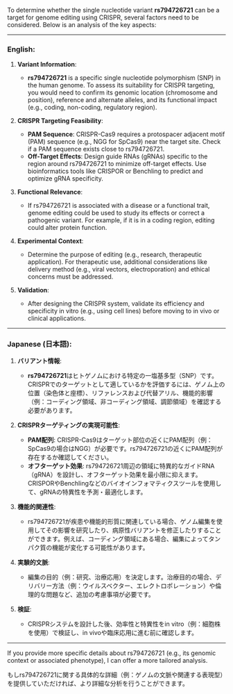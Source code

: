To determine whether the single nucleotide variant **rs794726721** can be a target for genome editing using CRISPR, several factors need to be considered. Below is an analysis of the key aspects:

---

### English:
1. **Variant Information**:
   - **rs794726721** is a specific single nucleotide polymorphism (SNP) in the human genome. To assess its suitability for CRISPR targeting, you would need to confirm its genomic location (chromosome and position), reference and alternate alleles, and its functional impact (e.g., coding, non-coding, regulatory region).

2. **CRISPR Targeting Feasibility**:
   - **PAM Sequence**: CRISPR-Cas9 requires a protospacer adjacent motif (PAM) sequence (e.g., NGG for SpCas9) near the target site. Check if a PAM sequence exists close to rs794726721.
   - **Off-Target Effects**: Design guide RNAs (gRNAs) specific to the region around rs794726721 to minimize off-target effects. Use bioinformatics tools like CRISPOR or Benchling to predict and optimize gRNA specificity.

3. **Functional Relevance**:
   - If rs794726721 is associated with a disease or a functional trait, genome editing could be used to study its effects or correct a pathogenic variant. For example, if it is in a coding region, editing could alter protein function.

4. **Experimental Context**:
   - Determine the purpose of editing (e.g., research, therapeutic application). For therapeutic use, additional considerations like delivery method (e.g., viral vectors, electroporation) and ethical concerns must be addressed.

5. **Validation**:
   - After designing the CRISPR system, validate its efficiency and specificity in vitro (e.g., using cell lines) before moving to in vivo or clinical applications.

---

### Japanese (日本語):
1. **バリアント情報**:
   - **rs794726721**はヒトゲノムにおける特定の一塩基多型（SNP）です。CRISPRでのターゲットとして適しているかを評価するには、ゲノム上の位置（染色体と座標）、リファレンスおよび代替アリル、機能的影響（例：コーディング領域、非コーディング領域、調節領域）を確認する必要があります。

2. **CRISPRターゲティングの実現可能性**:
   - **PAM配列**: CRISPR-Cas9はターゲット部位の近くにPAM配列（例：SpCas9の場合はNGG）が必要です。rs794726721の近くにPAM配列が存在するか確認してください。
   - **オフターゲット効果**: rs794726721周辺の領域に特異的なガイドRNA（gRNA）を設計し、オフターゲット効果を最小限に抑えます。CRISPORやBenchlingなどのバイオインフォマティクスツールを使用して、gRNAの特異性を予測・最適化します。

3. **機能的関連性**:
   - rs794726721が疾患や機能的形質に関連している場合、ゲノム編集を使用してその影響を研究したり、病原性バリアントを修正したりすることができます。例えば、コーディング領域にある場合、編集によってタンパク質の機能が変化する可能性があります。

4. **実験的文脈**:
   - 編集の目的（例：研究、治療応用）を決定します。治療目的の場合、デリバリー方法（例：ウイルスベクター、エレクトロポレーション）や倫理的な問題など、追加の考慮事項が必要です。

5. **検証**:
   - CRISPRシステムを設計した後、効率性と特異性をin vitro（例：細胞株を使用）で検証し、in vivoや臨床応用に進む前に確認します。

---

If you provide more specific details about rs794726721 (e.g., its genomic context or associated phenotype), I can offer a more tailored analysis.

もしrs794726721に関する具体的な詳細（例：ゲノムの文脈や関連する表現型）を提供していただければ、より詳細な分析を行うことができます。